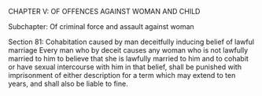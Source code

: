 CHAPTER V: OF OFFENCES AGAINST WOMAN AND CHILD

Subchapter: Of criminal force and assault against woman

Section 81: Cohabitation caused by man deceitfully inducing belief of lawful marriage
Every man who by deceit causes any woman who is not lawfully married to him to believe that she is lawfully married to him and to cohabit or have sexual intercourse with him in that belief, shall be punished with imprisonment of either description for a term which may extend to ten years, and shall also be liable to fine.

